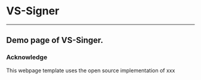 # VS-Signer
---
Demo page of VS-Singer.
---
### Acknowledge
This webpage template uses the open source implementation of xxx
